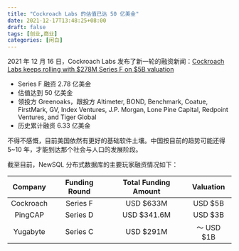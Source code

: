 ```yaml
---
title: "Cockroach Labs 的估值已达 50 亿美金"
date: 2021-12-17T13:48:25+08:00
draft: false
tags: [创业,商业]
categories: [闲白]
---
```


2021 年 12 月 16 日，Cockroach Labs 发布了新一轮的融资新闻：[Cockroach Labs keeps rolling with \$278M Series F on \$5B valuation](https://techcrunch.com/2021/12/16/cockroach-rolls-on-with-278m-series-f-on-5b-valuation/)

- Series F 融资 2.78 亿美金
- 估值达到 50 亿美金
- 领投方 Greenoaks，跟投方 Altimeter, BOND, Benchmark, Coatue, FirstMark, GV, Index Ventures, J.P. Morgan, Lone Pine Capital, Redpoint Ventures, and Tiger Global
- 历史累计融资 6.33 亿美金

不得不感慨，目前美国依然有更好的基础软件土壤。中国按目前的趋势可能还得 5~10 年，才能到达那个社会与人口的发展阶段。

截至目前，NewSQL 分布式数据库的主要玩家融资情况如下：

|  Company  | Funding Round | Total Funding Amount | Valuation  |
| :-------: | :-----------: | :------------------: | :--------: |
| Cockroach |   Series F    |      USD $633M       |  USD $5B   |
|  PingCAP  |   Series D    |     USD $341.6M      |  USD $3B   |
| Yugabyte  |   Series C    |      USD $291M       | ～ USD $1B |
